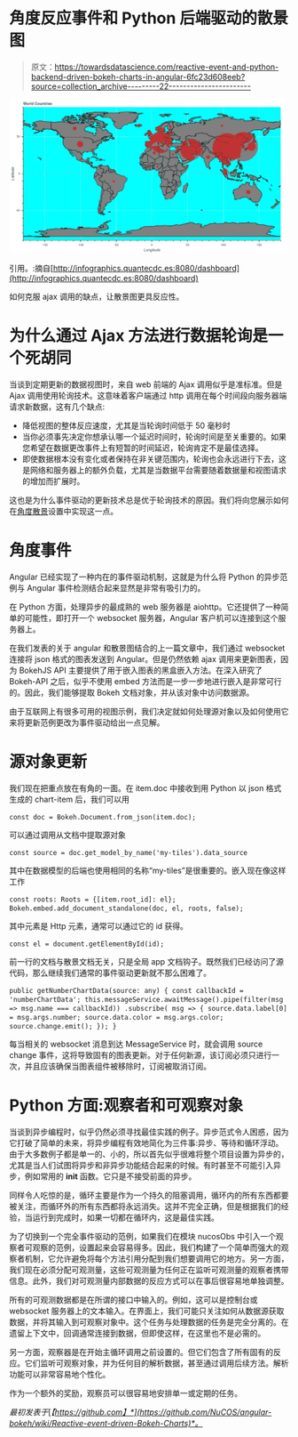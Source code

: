 # 角度反应事件和 Python 后端驱动的散景图

> 原文：<https://towardsdatascience.com/reactive-event-and-python-backend-driven-bokeh-charts-in-angular-6fc23d608eeb?source=collection_archive---------22----------------------->

![](img/bb9c86cf56ebf88e93c7a3c736bc376a.png)

引用。:摘自[http://infographics.quantecdc.es:8080/dashboard](http://infographics.quantecdc.es:8080/dashboard)

如何克服 ajax 调用的缺点，让散景图更具反应性。

# 为什么通过 Ajax 方法进行数据轮询是一个死胡同

当谈到定期更新的数据视图时，来自 web 前端的 Ajax 调用似乎是准标准。但是 Ajax 调用使用轮询技术。这意味着客户端通过 http 调用在每个时间段向服务器端请求新数据，这有几个缺点:

*   降低视图的整体反应速度，尤其是当轮询时间低于 50 毫秒时
*   当你必须事先决定你想承认哪一个延迟时间时，轮询时间是至关重要的。如果您希望在数据更改事件上有短暂的时间延迟，轮询肯定不是最佳选择。
*   即使数据根本没有变化或者保持在非关键范围内，轮询也会永远进行下去，这是网络和服务器上的额外负载，尤其是当数据平台需要随着数据量和视图请求的增加而扩展时。

这也是为什么事件驱动的更新技术总是优于轮询技术的原因。我们将向您展示如何在[角度散景](https://github.com/NuCOS/angular-bokeh)设置中实现这一点。

# 角度事件

Angular 已经实现了一种内在的事件驱动机制，这就是为什么将 Python 的异步范例与 Angular 事件检测结合起来显然是非常有吸引力的。

在 Python 方面，处理异步的最成熟的 web 服务器是 aiohttp。它还提供了一种简单的可能性，即打开一个 websocket 服务器，Angular 客户机可以连接到这个服务器上。

在我们发表的关于 angular 和散景图结合的上一篇文章中，我们通过 websocket 连接将 json 格式的图表发送到 Angular。但是仍然依赖 ajax 调用来更新图表，因为 BokehJS API 主要提供了用于嵌入图表的黑盒嵌入方法。在深入研究了 Bokeh-API 之后，似乎不使用 embed 方法而是一步一步地进行嵌入是非常可行的。因此，我们能够提取 Bokeh 文档对象，并从该对象中访问数据源。

由于互联网上有很多可用的视图示例，我们决定就如何处理源对象以及如何使用它来将更新范例更改为事件驱动给出一点见解。

# 源对象更新

我们现在把重点放在有角的一面。在 item.doc 中接收到用 Python 以 json 格式生成的 chart-item 后，我们可以用

```
const doc = Bokeh.Document.from_json(item.doc);
```

可以通过调用从文档中提取源对象

```
const source = doc.get_model_by_name('my-tiles').data_source
```

其中在数据模型的后端也使用相同的名称“my-tiles”是很重要的。嵌入现在像这样工作

```
const roots: Roots = {[item.root_id]: el}; Bokeh.embed.add_document_standalone(doc, el, roots, false);
```

其中元素是 Http 元素，通常可以通过它的 id 获得。

```
const el = document.getElementById(id);
```

前一行的文档与散景文档无关，只是全局 app 文档钩子。既然我们已经访问了源代码，那么继续我们通常的事件驱动更新就不那么困难了。

```
public getNumberChartData(source: any) { const callbackId = 'numberChartData'; this.messageService.awaitMessage().pipe(filter(msg => msg.name === callbackId)) .subscribe( msg => { source.data.label[0] = msg.args.number; source.data.color = msg.args.color; source.change.emit(); }); }
```

每当相关的 websocket 消息到达 MessageService 时，就会调用 source change 事件，这将导致固有的图表更新。对于任何新源，该订阅必须只进行一次，并且应该确保当图表组件被移除时，订阅被取消订阅。

# Python 方面:观察者和可观察对象

当谈到异步编程时，似乎仍然必须寻找最佳实践的例子。异步范式令人困惑，因为它打破了简单的未来，将异步编程有效地简化为三件事:异步、等待和循环浮动。由于大多数例子都是单一的、小的，所以首先似乎很难将整个项目设置为异步的，尤其是当人们试图将异步和非异步功能结合起来的时候。有时甚至不可能引入异步，例如常用的 **init** 函数。它只是不接受前面的异步。

同样令人吃惊的是，循环主要是作为一个持久的阻塞调用，循环内的所有东西都要被关注，而循环外的所有东西都将永远消失。这并不完全正确，但是根据我们的经验，当运行到完成时，如果一切都在循环内，这是最佳实践。

为了切换到一个完全事件驱动的范例，如果我们在模块 nucosObs 中引入一个观察者可观察的范例，设置起来会容易得多。因此，我们构建了一个简单而强大的观察者机制，它允许避免将每个方法引用分配到我们想要调用它的地方。另一方面，我们现在必须分配可观测量，这些可观测量为任何正在监听可观测量的观察者携带信息。此外，我们对可观测量内部数据的反应方式可以在事后很容易地单独调整。

所有的可观测数据都是在所谓的接口中输入的。例如，这可以是控制台或 websocket 服务器上的文本输入。在界面上，我们可能只关注如何从数据源获取数据，并将其输入到可观察对象中。这个任务与处理数据的任务是完全分离的。在遗留上下文中，回调通常连接到数据，但即使这样，在这里也不是必需的。

另一方面，观察器是在开始主循环调用之前设置的。但它们包含了所有固有的反应。它们监听可观察对象，并为任何目的解析数据，甚至通过调用后续方法。解析功能可以非常容易地个性化。

作为一个额外的奖励，观察员可以很容易地安排单一或定期的任务。

*最初发表于*[*【https://github.com】*](https://github.com/NuCOS/angular-bokeh/wiki/Reactive-event-driven-Bokeh-Charts)*。*